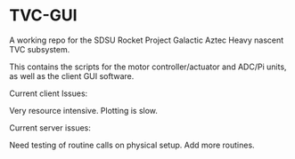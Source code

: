 # TVC-GUI
A working repo for the SDSU Rocket Project Galactic Aztec Heavy nascent TVC subsystem.

This contains the scripts for the motor controller/actuator and ADC/Pi units, as well as the client GUI software. 

Current client Issues:

Very resource intensive. Plotting is slow.

Current server issues: 

Need testing of routine calls on physical setup. 
Add more routines. 
  
